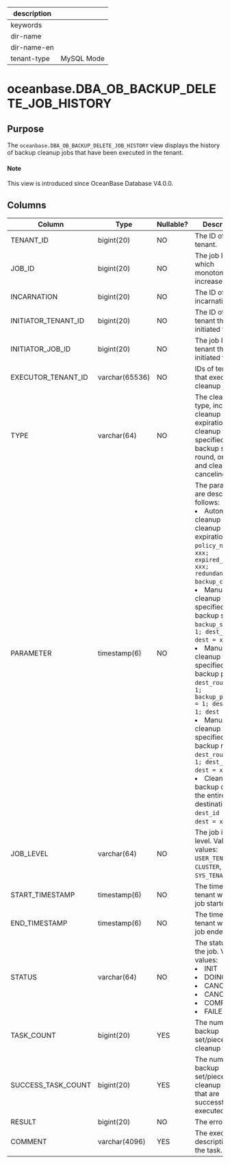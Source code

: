 | description ||
|---|---|
| keywords ||
| dir-name ||
| dir-name-en ||
| tenant-type | MySQL Mode |

# oceanbase.DBA_OB_BACKUP_DELETE_JOB_HISTORY

## Purpose

The `oceanbase.DBA_OB_BACKUP_DELETE_JOB_HISTORY` view displays the history of backup cleanup jobs that have been executed in the tenant.

<main id="notice" type='explain'>
  <h4>Note</h4>
  <p>This view is introduced since OceanBase Database V4.0.0. </p>
</main>

## Columns

| Column | Type | Nullable? | Description |
| --- | --- | --- | --- |
| TENANT_ID | bigint(20) | NO | The ID of the tenant. |
| JOB_ID | bigint(20) | NO | The job ID, which monotonically increases. |
| INCARNATION | bigint(20) | NO | The ID of the incarnation. |
| INITIATOR_TENANT_ID | bigint(20) | NO | The ID of the tenant that initiated the job. |
| INITIATOR_JOB_ID | bigint(20) | NO | The job ID of the tenant that initiated the job. |
| EXECUTOR_TENANT_ID | varchar(65536) | NO | IDs of tenants that execute the cleanup job. |
| TYPE | varchar(64) | NO | The cleanup type, including cleanup upon expiration, cleanup for a specified backup set, round, or piece, and cleanup canceling. |
| PARAMETER | timestamp(6) | NO | The parameters are described as follows:<li>Automatic cleanup or cleanup upon expiration: `policy_name = xxx; expired_time = xxx; redundancy:2; backup_copies:1`;<li>Manual cleanup for a specified backup set: `backup_set_id = 1; dest_id = 1; dest = xxxxx`;<li>Manual cleanup for a specified backup piece: `dest_round_id = 1; backup_piece_id = 1; dest_id = 1; dest = xxxx`;<li>Manual cleanup for a specified backup round: `dest_round_id = 1; dest_id = 1; dest = xxxx`;<li>Cleanup of backup data on the entire destination: `dest_id = 1; dest = xxx`; |
| JOB_LEVEL | varchar(64) | NO | The job initiation level. Valid values: `USER_TENANT`, `CLUSTER`, and `SYS_TENANT`. |
| START_TIMESTAMP | timestamp(6) | NO | The time on the tenant when the job started. |
| END_TIMESTAMP | timestamp(6) | NO | The time on the tenant when the job ended. |
| STATUS | varchar(64) | NO | The status of the job. Valid values:<li>INIT<li>DOING<li>CANCELING<li>CANCELED<li>COMPLETED<li>FAILED |
| TASK_COUNT | bigint(20) | YES | The number of backup set/piece cleanup tasks. |
| SUCCESS_TASK_COUNT | bigint(20) | YES | The number of backup set/piece cleanup tasks that are successfully executed. |
| RESULT | bigint(20) | NO | The error code. |
| COMMENT | varchar(4096) | YES | The execution description of the task. |

